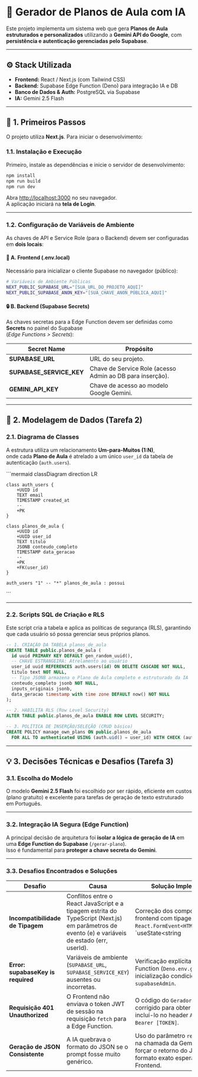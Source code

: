 # 🧠 Gerador de Planos de Aula com IA

Este projeto implementa um sistema web que gera **Planos de Aula estruturados e personalizados** utilizando a **Gemini API do Google**, com **persistência e autenticação gerenciadas pelo Supabase**.

---

## ⚙️ Stack Utilizada

- **Frontend:** React / Next.js (com Tailwind CSS)  
- **Backend:** Supabase Edge Function (Deno) para integração IA e DB  
- **Banco de Dados & Auth:** PostgreSQL via Supabase  
- **IA:** Gemini 2.5 Flash  

---

## 🚀 1. Primeiros Passos

O projeto utiliza **Next.js**. Para iniciar o desenvolvimento:

### 1.1. Instalação e Execução

Primeiro, instale as dependências e inicie o servidor de desenvolvimento:

```bash
npm install
npm run build
npm run dev
```

Abra [http://localhost:3000](http://localhost:3000) no seu navegador.  
A aplicação iniciará na **tela de Login**.

---

### 1.2. Configuração de Variáveis de Ambiente

As chaves de API e Service Role (para o Backend) devem ser configuradas em **dois locais**:

#### 🧩 A. Frontend (.env.local)

Necessário para inicializar o cliente Supabase no navegador (público):

```bash
# Variáveis de Ambiente Públicas
NEXT_PUBLIC_SUPABASE_URL="[SUA_URL_DO_PROJETO_AQUI]"
NEXT_PUBLIC_SUPABASE_ANON_KEY="[SUA_CHAVE_ANON_PÚBLICA_AQUI]"
```

#### 🔒 B. Backend (Supabase Secrets)

As chaves secretas para a Edge Function devem ser definidas como **Secrets** no painel do Supabase  
(*Edge Functions > Secrets*):

| Secret Name | Propósito |
|--------------|------------|
| **SUPABASE_URL** | URL do seu projeto. |
| **SUPABASE_SERVICE_KEY** | Chave de Service Role (acesso Admin ao DB para inserção). |
| **GEMINI_API_KEY** | Chave de acesso ao modelo Google Gemini. |

---

## 🧱 2. Modelagem de Dados (Tarefa 2)

### 2.1. Diagrama de Classes

A estrutura utiliza um relacionamento **Um-para-Muitos (1:N)**,  
onde cada **Plano de Aula** é atrelado a um único `user_id` da tabela de autenticação (`auth.users`).

\`\`\`mermaid
classDiagram
    direction LR

    class auth_users {
        +UUID id
        TEXT email
        TIMESTAMP created_at
        --
        +PK
    }

    class planos_de_aula {
        +UUID id
        +UUID user_id
        TEXT titulo
        JSONB conteudo_completo
        TIMESTAMP data_geracao
        --
        +PK
        +FK(user_id)
    }

    auth_users "1" -- "*" planos_de_aula : possui
\`\`\`

---

### 2.2. Scripts SQL de Criação e RLS

Este script cria a tabela e aplica as políticas de segurança (RLS), garantindo que cada usuário só possa gerenciar seus próprios planos.

```sql
-- 1. CRIAÇÃO DA TABELA planos_de_aula
CREATE TABLE public.planos_de_aula (
  id uuid PRIMARY KEY DEFAULT gen_random_uuid(),
  -- CHAVE ESTRANGEIRA: Atrelamento ao usuário
  user_id uuid REFERENCES auth.users(id) ON DELETE CASCADE NOT NULL, 
  titulo text NOT NULL,
  -- Tipo JSONB armazena o Plano de Aula completo e estruturado da IA
  conteudo_completo jsonb NOT NULL,
  inputs_originais jsonb,
  data_geracao timestamp with time zone DEFAULT now() NOT NULL
);

-- 2. HABILITA RLS (Row Level Security)
ALTER TABLE public.planos_de_aula ENABLE ROW LEVEL SECURITY;

-- 3. POLÍTICA DE INSERÇÃO/SELEÇÃO (CRUD básico)
CREATE POLICY manage_own_plans ON public.planos_de_aula
  FOR ALL TO authenticated USING (auth.uid() = user_id) WITH CHECK (auth.uid() = user_id);
```

---

## 💡 3. Decisões Técnicas e Desafios (Tarefa 3)

### 3.1. Escolha do Modelo

O modelo **Gemini 2.5 Flash** foi escolhido por ser rápido, eficiente em custos (plano gratuito) e excelente para tarefas de geração de texto estruturado em Português.

---

### 3.2. Integração IA Segura (Edge Function)

A principal decisão de arquitetura foi **isolar a lógica de geração de IA** em uma **Edge Function do Supabase** (`/gerar-plano`).  
Isso é fundamental para **proteger a chave secreta do Gemini**.

---

### 3.3. Desafios Encontrados e Soluções

| Desafio | Causa | Solução Implementada |
|----------|--------|----------------------|
| **Incompatibilidade de Tipagem** | Conflitos entre o React JavaScript e a tipagem estrita do TypeScript (Next.js) em parâmetros de evento (e) e variáveis de estado (err, userId). | Correção dos componentes frontend com tipagem explícita (`e: React.FormEvent<HTMLFormElement>`, `useState<string | null>`). |
| **Error: supabaseKey is required** | Variáveis de ambiente (`SUPABASE_URL`, `SUPABASE_SERVICE_KEY`) ausentes ou incorretas. | Verificação explícita na Edge Function (`Deno.env.get()`) e inicialização condicional do `supabaseAdmin`. |
| **Requisição 401 Unauthorized** | O Frontend não enviava o token JWT de sessão na requisição `fetch` para a Edge Function. | O código do `Gerador.jsx` foi corrigido para obter o `userToken` e incluí-lo no header `Authorization: Bearer [TOKEN]`. |
| **Geração de JSON Consistente** | A IA quebrava o formato do JSON se o prompt fosse muito genérico. | Uso do parâmetro `responseSchema` na chamada da Gemini API para forçar o retorno do JSON no formato exato esperado pelo Frontend. |
